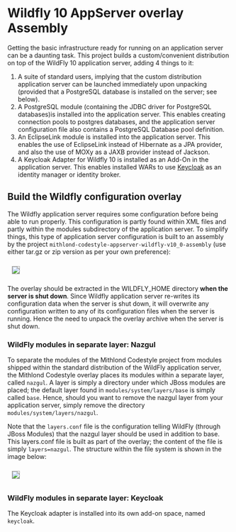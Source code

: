 # Wildfly 10 AppServer overlay Assembly

Getting the basic infrastructure ready for running on an application server can be a daunting task.
This project builds a custom/convenient distribution on top of the WildFly 10 application server,
adding 4 things to it:

1. A suite of standard users, implying that the custom distribution application server can be launched
   immediately upon unpacking (provided that a PostgreSQL database is installed on the server; see below).
1. A PostgreSQL module (containing the JDBC driver for PostgreSQL databases)is installed into the
   application server. This enables creating connection pools to postgres databases, and the application
   server configuration file also contains a PostgreSQL Database pool definition.
2. An EclipseLink module is installed into the application server. This enables the use of EclipseLink instead
   of Hibernate as a JPA provider, and also the use of MOXy as a JAXB provider instead of Jackson.
3. A Keycloak Adapter for Wildfly 10 is installed as an Add-On in the application server. This enables installed
   WARs to use [Keycloak](http://www.keycloak.org/index.html) as an identity manager or identity broker.

## Build the Wildfly configuration overlay

The Wildfly application server requires some configuration before being able to run properly. 
This configuration is partly found within XML files and partly within the modules subdirectory 
of the application server. To simplify things, this type of application server configuration is 
built to an assembly by the project `mithlond-codestyle-appserver-wildfly-v10_0-assembly`
(use either tar.gz or zip version as per your own preference):

<img src="./images/wildfly_overlay.png" style="margin:10px; border: solid DarkGray 1px;" altText="Overlay Structure"/>

The overlay should be extracted in the WILDFLY_HOME directory **when the server is shut down**. 
Since Wildfly application server re-writes its configuration data when the server is shut down, it will 
overwrite any configuration written to any of its configuration files when the server is running. 
Hence the need to unpack the overlay archive when the server is shut down.

### WildFly modules in separate layer: Nazgul

To separate the modules of the Mithlond Codestyle project from modules shipped within the standard
distribution of the WildFly application server, the Mithlond Codestyle overlay places its modules
within a separate layer, called `nazgul`. A layer is simply a directory under which JBoss modules are
placed; the default layer found in `modules/system/layers/base` is simply called `base`. Hence, should
you want to remove the nazgul layer from your application server, simply remove the directory
`modules/system/layers/nazgul`.

Note that the `layers.conf` file is the configuration telling WildFly (through JBoss Modules) that
the nazgul layer should be used in addition to base. This layers.conf file is built as part of the overlay;
the content of the file is simply `layers=nazgul`. The structure within the file system is shown in
the image below:

<img src="./images/nazgul_layer.png" style="margin:10px; border: solid DarkGray 1px;" altText="Overlay Structure"/>

### WildFly modules in separate layer: Keycloak

The Keycloak adapter is installed into its own add-on space, named `keycloak`.